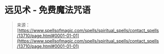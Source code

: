<!--yml

分类：未分类

日期：2024年06月12日 18:52:14

-->

# 远见术 - 免费魔法咒语

> 来源：[https://www.spellsofmagic.com/spells/spiritual_spells/contact_spells/13710/page.html#0001-01-01](https://www.spellsofmagic.com/spells/spiritual_spells/contact_spells/13710/page.html#0001-01-01)
